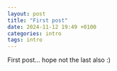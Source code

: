 ```yaml
---
layout: post
title: "First post"
date: 2024-11-12 19:49 +0100
categories: intro
tags: intro
---
```


First post... hope not the last also :)
